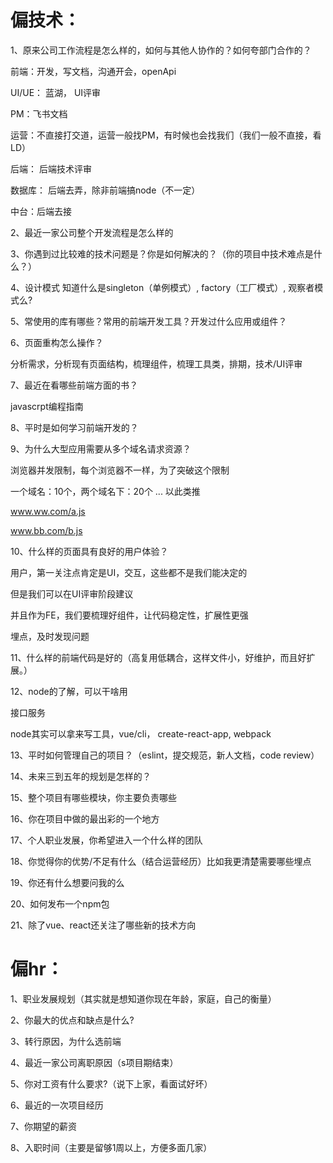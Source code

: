 # 偏技术：

1、原来公司工作流程是怎么样的，如何与其他人协作的？如何夸部门合作的？

前端：开发，写文档，沟通开会，openApi

UI/UE： 蓝湖， UI评审

PM：飞书文档

运营：不直接打交道，运营一般找PM，有时候也会找我们（我们一般不直接，看LD）

后端： 后端技术评审

数据库： 后端去弄，除非前端搞node（不一定）

中台：后端去接

2、最近一家公司整个开发流程是怎么样的

3、你遇到过比较难的技术问题是？你是如何解决的？（你的项目中技术难点是什么？）

4、设计模式 知道什么是singleton（单例模式）, factory（工厂模式）, 观察者模式么?

5、常使用的库有哪些？常用的前端开发工具？开发过什么应用或组件？

6、页面重构怎么操作？

分析需求，分析现有页面结构，梳理组件，梳理工具类，排期，技术/UI评审

7、最近在看哪些前端方面的书？

javascrpt编程指南

8、平时是如何学习前端开发的？

9、为什么大型应用需要从多个域名请求资源？

浏览器并发限制，每个浏览器不一样，为了突破这个限制

一个域名：10个，两个域名下：20个 ... 以此类推

www.ww.com/a.js

www.bb.com/b.js

10、什么样的页面具有良好的用户体验？

用户，第一关注点肯定是UI，交互，这些都不是我们能决定的

但是我们可以在UI评审阶段建议

并且作为FE，我们要梳理好组件，让代码稳定性，扩展性更强

埋点，及时发现问题

11、什么样的前端代码是好的（高复用低耦合，这样文件小，好维护，而且好扩展。）

12、node的了解，可以干啥用

接口服务

node其实可以拿来写工具，vue/cli， create-react-app, webpack

13、平时如何管理自己的项目？（eslint，提交规范，新人文档，code review）

14、未来三到五年的规划是怎样的？

15、整个项目有哪些模块，你主要负责哪些

16、你在项目中做的最出彩的一个地方

17、个人职业发展，你希望进入一个什么样的团队

18、你觉得你的优势/不足有什么（结合运营经历）比如我更清楚需要哪些埋点

19、你还有什么想要问我的么

20、如何发布一个npm包

21、除了vue、react还关注了哪些新的技术方向

# 偏hr：

1、职业发展规划（其实就是想知道你现在年龄，家庭，自己的衡量）

2、你最大的优点和缺点是什么?

3、转行原因，为什么选前端

4、最近一家公司离职原因（s项目期结束）

5、你对工资有什么要求?（说下上家，看面试好坏）

6、最近的一次项目经历

7、你期望的薪资

8、入职时间（主要是留够1周以上，方便多面几家）
